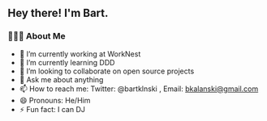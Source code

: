 <h2> Hey there! I'm Bart.</h2>

<h3> 👨🏻‍💻 About Me </h3>

- 🔭 I’m currently working at WorkNest
- 🌱 I’m currently learning DDD
- 👯 I’m looking to collaborate on open source projects
- 💬 Ask me about anything
- 📫 How to reach me: Twitter: @bartklnski , Email: bkalanski@gmail.com
- 😄 Pronouns: He/Him
- ⚡ Fun fact: I can DJ

<br/>

